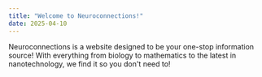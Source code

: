 ```yaml
---
title: "Welcome to Neuroconnections!"
date: 2025-04-10
---
```

Neuroconnections is a website designed to be your one-stop information source! With everything from biology to mathematics to the latest in nanotechnology, we find it so you don't need to!

